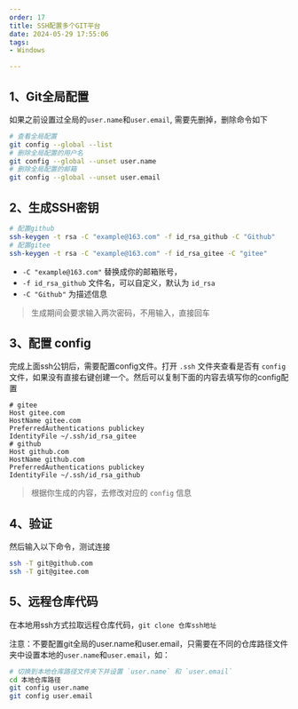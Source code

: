 ```yaml
---
order: 17
title: SSH配置多个GIT平台
date: 2024-05-29 17:55:06
tags:
- Windows

---
```

## 1、Git全局配置

如果之前设置过全局的`user.name`和`user.email`, 需要先删掉，删除命令如下

```bash
# 查看全局配置
git config --global --list
# 删除全局配置的用户名
git config --global --unset user.name
# 删除全局配置的邮箱
git config --global --unset user.email
```

## 2、生成SSH密钥

```bash
# 配置github
ssh-keygen -t rsa -C "example@163.com" -f id_rsa_github -C "Github"
# 配置gitee 
ssh-keygen -t rsa -C "example@163.com" -f id_rsa_gitee -C "gitee"
```

- `-C "example@163.com"` 替换成你的邮箱账号，
- `-f id_rsa_github` 文件名，可以自定义，默认为 `id_rsa`
- `-C "Github"` 为描述信息

> 生成期间会要求输入两次密码，不用输入，直接回车

## 3、配置 config

完成上面ssh公钥后，需要配置config文件。打开 `.ssh` 文件夹查看是否有 `config` 文件，如果没有直接右键创建一个。然后可以复制下面的内容去填写你的config配置

```text
# gitee
Host gitee.com
HostName gitee.com
PreferredAuthentications publickey
IdentityFile ~/.ssh/id_rsa_gitee
# github
Host github.com
HostName github.com
PreferredAuthentications publickey
IdentityFile ~/.ssh/id_rsa_github
```

> 根据你生成的内容，去修改对应的 `config` 信息

## 4、验证

然后输入以下命令，测试连接

```bash
ssh -T git@github.com
ssh -T git@gitee.com
```

## 5、远程仓库代码

在本地用ssh方式拉取远程仓库代码，`git clone 仓库ssh地址`

注意：不要配置git全局的user.name和user.email，只需要在不同的仓库路径文件夹中设置本地的`user.name`和`user.email`，如：

```bash
# 切换到本地仓库路径文件夹下并设置 `user.name` 和 `user.email`
cd 本地仓库路径
git config user.name
git config user.email
```
